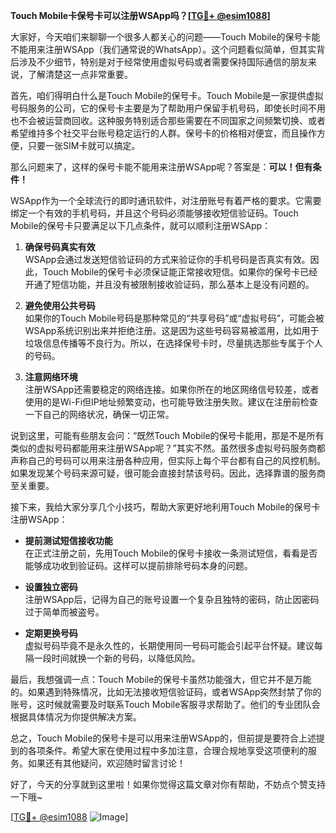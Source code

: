 **Touch Mobile卡保号卡可以注册WSApp吗？[[TG💪+ @esim1088](https://t.me/s/esim1088)]**

大家好，今天咱们来聊聊一个很多人都关心的问题——Touch Mobile的保号卡能不能用来注册WSApp（我们通常说的WhatsApp）。这个问题看似简单，但其实背后涉及不少细节，特别是对于经常使用虚拟号码或者需要保持国际通信的朋友来说，了解清楚这一点非常重要。

首先，咱们得明白什么是Touch Mobile的保号卡。Touch Mobile是一家提供虚拟号码服务的公司，它的保号卡主要是为了帮助用户保留手机号码，即使长时间不用也不会被运营商回收。这种服务特别适合那些需要在不同国家之间频繁切换、或者希望维持多个社交平台账号稳定运行的人群。保号卡的价格相对便宜，而且操作方便，只要一张SIM卡就可以搞定。

那么问题来了，这样的保号卡能不能用来注册WSApp呢？答案是：**可以！但有条件！**  

WSApp作为一个全球流行的即时通讯软件，对注册账号有着严格的要求。它需要绑定一个有效的手机号码，并且这个号码必须能够接收短信验证码。Touch Mobile的保号卡只要满足以下几点条件，就可以顺利注册WSApp：

1. **确保号码真实有效**  
   WSApp会通过发送短信验证码的方式来验证你的手机号码是否真实有效。因此，Touch Mobile的保号卡必须保证能正常接收短信。如果你的保号卡已经开通了短信功能，并且没有被限制接收验证码，那么基本上是没有问题的。

2. **避免使用公共号码**  
   如果你的Touch Mobile号码是那种常见的“共享号码”或“虚拟号码”，可能会被WSApp系统识别出来并拒绝注册。这是因为这些号码容易被滥用，比如用于垃圾信息传播等不良行为。所以，在选择保号卡时，尽量挑选那些专属于个人的号码。

3. **注意网络环境**  
   注册WSApp还需要稳定的网络连接。如果你所在的地区网络信号较差，或者使用的是Wi-Fi但IP地址频繁变动，也可能导致注册失败。建议在注册前检查一下自己的网络状况，确保一切正常。

说到这里，可能有些朋友会问：“既然Touch Mobile的保号卡能用，那是不是所有类似的虚拟号码都能用来注册WSApp呢？”其实不然。虽然很多虚拟号码服务商都声称自己的号码可以用来注册各种应用，但实际上每个平台都有自己的风控机制。如果发现某个号码来源可疑，很可能会直接封禁该号码。因此，选择靠谱的服务商至关重要。

接下来，我给大家分享几个小技巧，帮助大家更好地利用Touch Mobile的保号卡注册WSApp：

- **提前测试短信接收功能**  
  在正式注册之前，先用Touch Mobile的保号卡接收一条测试短信，看看是否能够成功收到验证码。这样可以提前排除号码本身的问题。

- **设置独立密码**  
  注册WSApp后，记得为自己的账号设置一个复杂且独特的密码，防止因密码过于简单而被盗号。

- **定期更换号码**  
  虚拟号码毕竟不是永久性的，长期使用同一号码可能会引起平台怀疑。建议每隔一段时间就换一个新的号码，以降低风险。

最后，我想强调一点：Touch Mobile的保号卡虽然功能强大，但它并不是万能的。如果遇到特殊情况，比如无法接收短信验证码，或者WSApp突然封禁了你的账号，这时候就需要及时联系Touch Mobile客服寻求帮助了。他们的专业团队会根据具体情况为你提供解决方案。

总之，Touch Mobile的保号卡是可以用来注册WSApp的，但前提是要符合上述提到的各项条件。希望大家在使用过程中多加注意，合理合规地享受这项便利的服务。如果还有其他疑问，欢迎随时留言讨论！

好了，今天的分享就到这里啦！如果你觉得这篇文章对你有帮助，不妨点个赞支持一下哦~  

[[TG💪+ @esim1088](https://t.me/s/esim1088) ![Image](https://i.postimg.cc/4NQfJmqS/Snipaste-2025-05-13-00-14-12.png)]